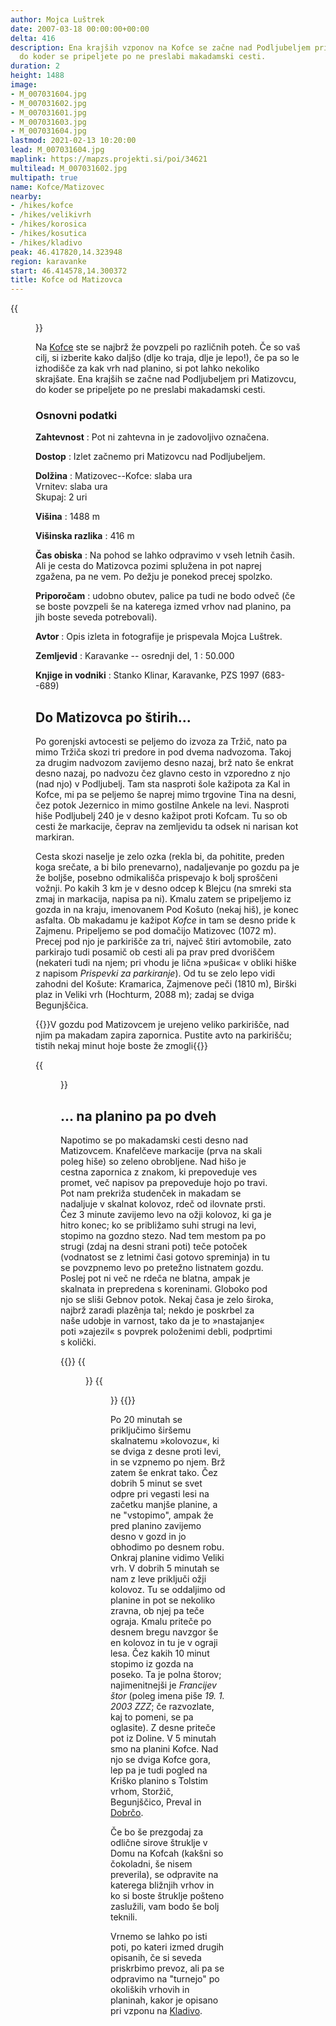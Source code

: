 ```yaml
---
author: Mojca Luštrek
date: 2007-03-18 00:00:00+00:00
delta: 416
description: Ena krajših vzponov na Kofce se začne nad Podljubeljem pri Matizovcu,
  do koder se pripeljete po ne preslabi makadamski cesti.
duration: 2
height: 1488
image:
- M_007031604.jpg
- M_007031602.jpg
- M_007031601.jpg
- M_007031603.jpg
- M_007031604.jpg
lastmod: 2021-02-13 10:20:00
lead: M_007031604.jpg
maplink: https://mapzs.projekti.si/poi/34621
multilead: M_007031602.jpg
multipath: true
name: Kofce/Matizovec
nearby:
- /hikes/kofce
- /hikes/velikivrh
- /hikes/korosica
- /hikes/kosutica
- /hikes/kladivo
peak: 46.417820,14.323948
region: karavanke
start: 46.414578,14.300372
title: Kofce od Matizovca
---
```

{{<figure src="M_007031604.jpg">}}

Na [Kofce](../) ste se najbrž že povzpeli po različnih poteh. Če so vaš cilj, si izberite kako daljšo (dlje ko traja, dlje je lepo!), če pa so le izhodišče za kak vrh nad planino, si pot lahko nekoliko skrajšate. Ena krajših se začne nad Podljubeljem pri Matizovcu, do koder se pripeljete po ne preslabi makadamski cesti.

### Osnovni podatki

**Zahtevnost**
:   Pot ni zahtevna in je zadovoljivo označena.

**Dostop**
:   Izlet začnemo pri Matizovcu nad Podljubeljem.

**Dolžina**
:   Matizovec--Kofce: slaba ura\
    Vrnitev: slaba ura\
    Skupaj: 2 uri

**Višina**
:   1488 m

**Višinska razlika**
:   416 m

**Čas obiska**
:   Na pohod se lahko odpravimo v vseh letnih časih. Ali je cesta do Matizovca pozimi splužena in pot naprej zgažena, pa ne vem. Po dežju je ponekod precej spolzko.

**Priporočam**
:   udobno obutev, palice pa tudi ne bodo odveč (če se boste povzpeli še na katerega izmed vrhov nad planino, pa jih boste seveda potrebovali).

**Avtor**
:   Opis izleta in fotografije je prispevala Mojca Luštrek.

**Zemljevid**
:   Karavanke -- osrednji del, 1 : 50.000

**Knjige in vodniki**
:   Stanko Klinar, Karavanke, PZS 1997 (683--689)

Do Matizovca po štirih...
--------------------------

Po gorenjski avtocesti se peljemo do izvoza za Tržič, nato pa mimo Tržiča skozi tri predore in pod dvema nadvozoma. Takoj za drugim nadvozom zavijemo desno nazaj, brž nato še enkrat desno nazaj, po nadvozu čez glavno cesto in vzporedno z njo (nad njo) v Podljubelj. Tam sta nasproti šole kažipota za Kal in Kofce, mi pa se peljemo še naprej mimo trgovine Tina na desni, čez potok Jezernico in mimo gostilne Ankele na levi. Nasproti hiše Podljubelj 240 je v desno kažipot proti Kofcam. Tu so ob cesti že markacije, čeprav na zemljevidu ta odsek ni narisan kot markiran.

Cesta skozi naselje je zelo ozka (rekla bi, da pohitite, preden koga srečate, a bi bilo prenevarno), nadaljevanje po gozdu pa je že boljše, posebno odmikališča prispevajo k bolj sproščeni vožnji. Po kakih 3 km je v desno odcep k Blejcu (na smreki sta zmaj in markacija, napisa pa ni). Kmalu zatem se pripeljemo iz gozda in na kraju, imenovanem Pod Košuto (nekaj hiš), je konec asfalta. Ob makadamu je kažipot *Kofce* in tam se desno pride k Zajmenu. Pripeljemo se pod domačijo Matizovec (1072 m). Precej pod njo je parkirišče za tri, največ štiri avtomobile, zato parkirajo tudi posamič ob cesti ali pa prav pred dvoriščem (nekateri tudi na njem; pri vhodu je lična »pušica« v obliki hiške z napisom *Prispevki za parkiranje*). Od tu se zelo lepo vidi zahodni del Košute: Kramarica, Zajmenove peči (1810 m), Birški plaz in Veliki vrh (Hochturm, 2088 m); zadaj se dviga Begunjščica.

{{<note warn>}}V gozdu pod Matizovcem je urejeno veliko parkirišče, nad njim pa makadam zapira zapornica. Pustite avto na parkirišču; tistih nekaj minut hoje boste že zmogli{{</note>}} 

{{<figure src="M_007031602.jpg" caption="Pod Matizovcem">}}

... na planino pa po dveh
--------------------------

Napotimo se po makadamski cesti desno nad Matizovcem. Knafelčeve markacije (prva na skali poleg hiše) so zeleno obrobljene. Nad hišo je cestna zapornica z znakom, ki prepoveduje ves promet, več napisov pa prepoveduje hojo po travi. Pot nam prekriža studenček in makadam se nadaljuje v skalnat kolovoz, rdeč od ilovnate prsti. Čez 3 minute zavijemo levo na ožji kolovoz, ki ga je hitro konec; ko se približamo suhi strugi na levi, stopimo na gozdno stezo. Nad tem mestom pa po strugi (zdaj na desni strani poti) teče potoček (vodnatost se z letnimi časi gotovo spreminja) in tu se povzpnemo levo po pretežno listnatem gozdu. Poslej pot ni več ne rdeča ne blatna, ampak je skalnata in prepredena s koreninami. Globoko pod njo se sliši Gebnov potok. Nekaj časa je zelo široka, najbrž zaradi plazênja tal; nekdo je poskrbel za naše udobje in varnost, tako da je to »nastajanje« poti »zajezil« s povprek položenimi debli, podprtimi s količki.

{{<gallery>}}
{{<figure src="M_007031601.jpg" caption="Začetek poti">}}
{{<figure src="M_007031603.jpg" caption="Francijev štor">}}
{{</gallery>}}

Po 20 minutah se priključimo širšemu skalnatemu »kolovozu«, ki se dviga z desne proti levi, in se vzpnemo po njem. Brž zatem še enkrat tako. Čez dobrih 5 minut se svet odpre pri vegasti lesi na začetku manjše planine, a ne \"vstopimo\", ampak že pred planino zavijemo desno v gozd in jo obhodimo po desnem robu. Onkraj planine vidimo Veliki vrh. V dobrih 5 minutah se nam z leve priključi ožji kolovoz. Tu se oddaljimo od planine in pot se nekoliko zravna, ob njej pa teče ograja. Kmalu priteče po desnem bregu navzgor še en kolovoz in tu je v ograji lesa. Čez kakih 10 minut stopimo iz gozda na poseko. Ta je polna štorov; najimenitnejši je *Francijev štor* (poleg imena piše *19. 1. 2003 ZZZ*; če razvozlate, kaj to pomeni, se pa oglasite). Z desne priteče pot iz Doline. V 5 minutah smo na planini Kofce. Nad njo se dviga Kofce gora, lep pa je tudi pogled na Kriško planino s Tolstim vrhom, Storžič, Begunjščico, Preval in [Dobrčo](../dobrca).

Če bo še prezgodaj za odlične sirove štruklje v Domu na Kofcah (kakšni so čokoladni, še nisem preverila), se odpravite na katerega bližnjih vrhov in ko si boste štruklje pošteno zaslužili, vam bodo še bolj teknili.

Vrnemo se lahko po isti poti, po kateri izmed drugih opisanih, če si seveda priskrbimo prevoz, ali pa se odpravimo na \"turnejo\" po okoliških vrhovih in planinah, kakor je opisano pri vzponu na [Kladivo](../kladivo).
